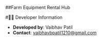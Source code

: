 ##Farm Equipment Rental Hub

#👨‍💻 Developer Information

- **Developed by**: Vaibhav Patil
- **Contact**: vaibhavbpatil1210@gmail.com
